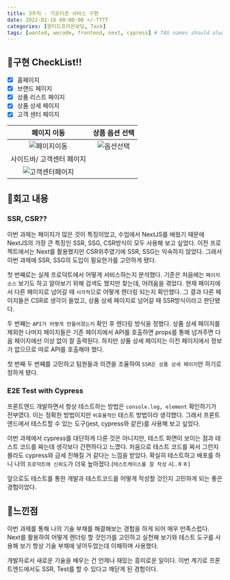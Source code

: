 ```yaml
---
title: 3주차 - 기프티콘 서비스 구현
date: 2022-02-16 00:00:00 +/-TTTT
categories: [원티드프리온보딩, Task]
tags: [wanted, wecode, frontend, next, cypress] # TAG names should always be lowercase
---
```


## **📃구현 CheckList!!**

- [x] 홈페이지
- [x] 브랜드 페이지
- [x] 상품 리스트 페이지
- [x] 상품 상세 페이지
- [x] 고객 센터 페이지

|                                                            페이지 이동                                                            |                                                       상품 옵션 선택                                                       |
| :-------------------------------------------------------------------------------------------------------------------------------: | :------------------------------------------------------------------------------------------------------------------------: |
|    ![페이지이동](https://user-images.githubusercontent.com/67543454/154152111-9575532d-d433-4d39-ac46-f2306c2c4b16.gif)     | ![옵션선택](https://user-images.githubusercontent.com/67543454/154152099-e0d3edb7-4ec7-4171-9b2b-544a066ad86d.gif) |
|                                                     사이드바/ 고객센터 페이지                                                     |                                                                                                                            |
| ![고객센터페이지](https://user-images.githubusercontent.com/67543454/154152077-66abefaa-c8e2-4837-a703-0bf5b6f94e4b.gif) |                                                                                                                            |

## **📖회고 내용**

### SSR, CSR??

이번 과제는 페이지가 많은 것이 특징이었고, 수업에서 NextJS를 배웠기 때문에 NextJS의 가장 큰 특징인 SSR, SSG, CSR방식이 모두 사용해 보고 싶었다. 이전 프로젝트에서는 Next를 활용했지만 CSR위주였기에 SSR, SSG는 익숙하지 않았다. 그래서 이번 과제에 SSR, SSG의 도입이 필요한가를 고민하게 됐다.

첫 번째로는 실제 프로덕트에서 어떻게 서비스하는지 분석했다. 기준은 처음에는 `페이지 소스` 보기도 하고 알아보기 위해 검색도 했지만 찾는데, 어려움을 겪었다. 현재 페이지에서 다른 페이지로 넘어갈 때 `시각적`으로 어떻게 렌더링 되는지 확인했다. 그 결과 다른 페이지들은 CSR로 생각이 들었고, 상품 상세 페이지로 넘어갈 때 SSR방식이라고 판단됐다.

두 번째는 `API가 어떻게 만들어졌는지` 확인 후 렌더링 방식을 정했다. 상품 상세 페이지를 제외한 나머지 페이지들은 기존 페이지에서 API를 호출하면 props를 통해 넘겨주면 다음 페이지에선 이상 없이 잘 출력된다. 하지만 상품 상세 페이지는 이전 페이지에서 정보가 없으므로 따로 API를 호출해야 했다.

첫 번째 두 번째를 고민하고 팀원들과 의견을 조율하여 `SSR은 상품 상세 페이지`만 하기로 정하게 됐다.

### E2E Test with Cypress

프론트엔드 개발하면서 항상 테스트하는 방법은 `console.log, element` 확인하기가 전부였다. 이는 정확한 방법이지만 `비효율적인` 테스트 방법이라 생각했다. 그래서 프론트엔드에서 테스트할 수 있는 도구(jest, cypress와 같은)를 사용해 보고 싶었다.

이번 과제에서 cypress를 대단하게 다룬 것은 아니지만, 테스트 화면이 보이는 점과 테스트 코드를 짜는데 생각보다 간편하다고 느꼈다. 처음으로 테스트 코드를 짜서 그런지 몰라도 cypress와 금세 친해질 거 같다는 느낌을 받았다. 확실히 테스트하고 배포를 하니 나의 `프로덕트에 신뢰도`가 더욱 높아졌다.(`테스트케이스를 잘 작성` 시..ㅎㅎ)

앞으로도 테스트를 통한 개발과 테스트코드를 어떻게 작성할 것인지 고민하게 되는 좋은 경험이었다.

## **🌝느낀점**

이번 과제를 통해 나의 기술 부채를 해결해보는 경험을 하게 되어 매우 만족스럽다. Next를 활용하여 어떻게 렌더링 할 것인가를 고민하고 실천해 보기와 테스트 도구를 사용해 보기 항상 기술 부채에 넣어두었는데 이해하며 사용했다.

개발자로서 새로운 기술을 배우는 건 언제나 재밌는 흥미로운 일이다. 이번 계기로 프론트엔드에서도 SSR, Test를 할 수 있다고 깨닫게 된 경험이다.
